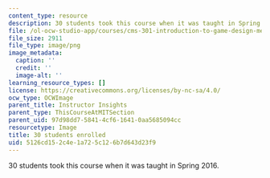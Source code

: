 ```yaml
---
content_type: resource
description: 30 students took this course when it was taught in Spring 2016.
file: /ol-ocw-studio-app/courses/cms-301-introduction-to-game-design-methods-spring-2016/5126cd152c4e1a725c126b7d643d23f9_30.png
file_size: 2911
file_type: image/png
image_metadata:
  caption: ''
  credit: ''
  image-alt: ''
learning_resource_types: []
license: https://creativecommons.org/licenses/by-nc-sa/4.0/
ocw_type: OCWImage
parent_title: Instructor Insights
parent_type: ThisCourseAtMITSection
parent_uid: 97d98dd7-5841-4cf6-1641-0aa5685094cc
resourcetype: Image
title: 30 students enrolled
uid: 5126cd15-2c4e-1a72-5c12-6b7d643d23f9
---
```

30 students took this course when it was taught in Spring 2016.